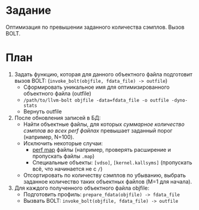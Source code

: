 # Задание
Оптимизация по превышении заданного количества сэмплов. Вызов BOLT.
# План
1. Задать функцию, которая для данного объектного файла подготовит вызов BOLT:
(`invoke_bolt(objfile, fdata_file) -> outfile`)
    - Сформировать уникальное имя для оптимизированного объектного файла (outfile)
    - `/path/to/llvm-bolt objfile -data=fdata_file -o outfile -dyno-stats`
    - Вернуть outfile
2. После обновления записей в БД: 
    - Найти объектные файлы, для которых _суммарное количество
    сэмплов во всех perf файлах_ превышает заданный порог (например, N=100).
    - Исключить некоторые случаи:
      - [perf map](https://stackoverflow.com/questions/52392319/understanding-perf-map) файлы (например, проверять расширение и пропускать файлы `.map`)
      - Специальные объекты: `[vdso]`, `[kernel.kallsyms]` (пропускать всё, что начинается не с `/`)
    - Отсортировать по количеству сэмплов по убыванию, выбрать заданное количество таких объектных файлов (M=1 для начала).
3. Для каждого полученного объектного файла objfile:
    - Подготовить профиль: `prepare_fdata(objfile) -> fdata_file`
    - Вызвать BOLT: `invoke_bolt(objfile, fdata_file) -> outfile`
